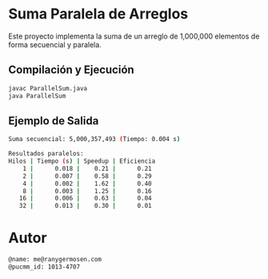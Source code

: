 # Suma Paralela de Arreglos

Este proyecto implementa la suma de un arreglo de 1,000,000 elementos de forma secuencial y paralela.

## Compilación y Ejecución
```bash
javac ParallelSum.java
java ParallelSum
```
## Ejemplo de Salida

```bash
Suma secuencial: 5,000,357,493 (Tiempo: 0.004 s)

Resultados paralelos:
Hilos | Tiempo (s) | Speedup | Eficiencia
    1 |      0.018 |    0.21 |      0.21
    2 |      0.007 |    0.58 |      0.29
    4 |      0.002 |    1.62 |      0.40
    8 |      0.003 |    1.25 |      0.16
   16 |      0.006 |    0.63 |      0.04
   32 |      0.013 |    0.30 |      0.01
```

# Autor
```bash
@name: me@ranygermosen.com
@pucmm_id: 1013-4707
```